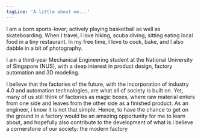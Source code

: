 ```yaml
---
tagLine: 'A little about me...'
---
```


I am a born sports-lover; actively playing basketball as well as skateboarding. When I travel, I love hiking, scuba diving, sitting eating local food in a tiny restaurant. In my free time, I love to cook, bake, and I also dabble in a bit of photography.

I am a third-year Mechanical Engineering student at the National University of Singapore (NUS), with a deep interest in product design, factory automation and 3D modeling.

I believe that the factories of the future, with the incorporation of industry 4.0 and automation technologies, are what all of society is built on. Yet, many of us still think of factories as magic boxes, where raw material enters from one side and leaves from the other side as a finished product. As an engineer, i know it is not that simple. Hence, to have the chance to get on the ground in a factory would be an amazing opportunity for me to learn about, and hopefully also contribute to the development of what is i believe a cornerstone of our society: the modern factory

